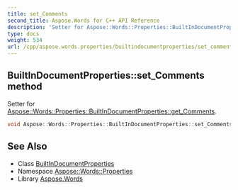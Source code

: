 ```yaml
---
title: set_Comments
second_title: Aspose.Words for C++ API Reference
description: 'Setter for Aspose::Words::Properties::BuiltInDocumentProperties::get_Comments.'
type: docs
weight: 534
url: /cpp/aspose.words.properties/builtindocumentproperties/set_comments/
---
```

## BuiltInDocumentProperties::set_Comments method


Setter for [Aspose::Words::Properties::BuiltInDocumentProperties::get_Comments](../get_comments/).

```cpp
void Aspose::Words::Properties::BuiltInDocumentProperties::set_Comments(const System::String &value)
```

## See Also

* Class [BuiltInDocumentProperties](../)
* Namespace [Aspose::Words::Properties](../../)
* Library [Aspose.Words](../../../)
